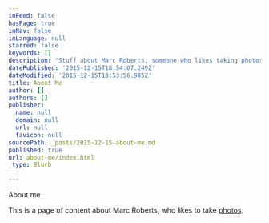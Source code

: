 ```yaml
---
inFeed: false
hasPage: true
inNav: false
inLanguage: null
starred: false
keywords: []
description: 'Stuff about Marc Roberts, someone who likes taking photos.'
datePublished: '2015-12-15T18:54:07.249Z'
dateModified: '2015-12-15T18:53:56.985Z'
title: About Me
author: []
authors: []
publisher:
  name: null
  domain: null
  url: null
  favicon: null
sourcePath: _posts/2015-12-15-about-me.md
published: true
url: about-me/index.html
_type: Blurb

---
```

About me

This is a page of content about Marc Roberts, who likes to take [photos][0].

[0]: http://flickr.com/photos/marcs-album